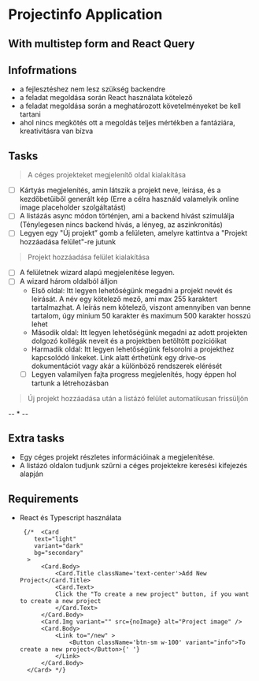 # Projectinfo Application
## With multistep form and React Query

## Infofrmations
- a fejlesztéshez nem lesz szükség backendre
- a feladat megoldása során React használata kötelező <!-- Typescript -->
- a feladat megoldása során a meghatározott követelményeket be kell tartani
- ahol nincs megkötés ott a megoldás teljes mértékben a fantáziára, kreativitásra van bízva

## Tasks
> A céges projekteket megjelenítő oldal kialakítása

- [ ] Kártyás megjelenítés, amin látszik a projekt neve, leirása, és a kezdőbetűiből generált kép (Erre a célra használd valamelyik online image placeholder szolgáltatást)
- [ ] A listázás async módon történjen, ami a backend hívást szimulálja (Ténylegesen nincs backend hívás, a lényeg, az aszinkronitás)
- [ ] Legyen egy "Új projekt” gomb a felületen, amelyre kattintva a "Projekt hozzáadása felület"-re jutunk

> Projekt hozzáadása felület kialakítása

- [ ] A felületnek wizard alapú megjelenítése legyen.
- [ ] A wizard három oldalból álljon
    - Első oldal: Itt legyen lehetőségünk megadni a projekt nevét és leirását. A név egy kötelező mező, ami max 255 karaktert tartalmazhat. A leírás nem kötelező, viszont amennyiben van benne tartalom, úgy minium 50 karakter és maximum 500 karakter hosszú lehet
    - Második oldal: Itt legyen lehetőségünk megadni az adott projekten dolgozó kollégák neveit és a projektben betöltött pozícióikat
    - Harmadik oldal: Itt legyen lehetőségünk felsorolni a projekthez kapcsolódó linkeket. Link alatt érthetünk egy drive-os dokumentációt vagy akár a különböző rendszerek elérését
    - [ ] Legyen valamilyen fajta progress megjelenítés, hogy éppen hol tartunk a létrehozásban

> Új projekt hozzáadása után a listázó felület automatikusan frissüljön

-- * --

## Extra tasks
- Egy céges projekt részletes információinak a megjelenítése.
- A listázó oldalon tudjunk szűrni a céges projektekre keresési kifejezés alapján

## Requirements
- React és Typescript használata



       {/*  <Card 
          text="light"
          variant="dark"
          bg="secondary"
        >
            <Card.Body>
                <Card.Title className='text-center'>Add New Project</Card.Title>
                <Card.Text>
                Click the "To create a new project" button, if you want to create a new project
                </Card.Text>
            </Card.Body>
            <Card.Img variant="" src={noImage} alt="Project image" />
            <Card.Body>
                <Link to="/new" >
                    <Button className='btn-sm w-100' variant="info">To create a new project</Button>{' '}
                </Link>
            </Card.Body>
        </Card> */}